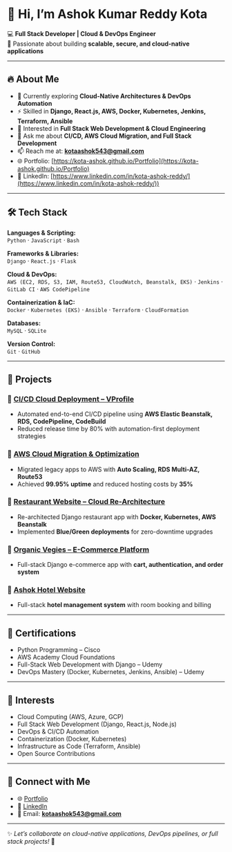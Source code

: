 # 👋 Hi, I’m **Ashok Kumar Reddy Kota**

💻 **Full Stack Developer | Cloud & DevOps Engineer**  
🚀 Passionate about building **scalable, secure, and cloud-native applications**  

---

## 🔥 About Me  
- 🌱 Currently exploring **Cloud-Native Architectures & DevOps Automation**  
- ⚡ Skilled in **Django, React.js, AWS, Docker, Kubernetes, Jenkins, Terraform, Ansible**  
- 🎯 Interested in **Full Stack Web Development & Cloud Engineering**  
- 💬 Ask me about **CI/CD, AWS Cloud Migration, and Full Stack Development**  
- 📫 Reach me at: **kotaashok543@gmail.com**  
- 🌐 Portfolio: [https://kota-ashok.github.io/Portfolio](https://kota-ashok.github.io/Portfolio)  
- 🔗 LinkedIn: [https://www.linkedin.com/in/kota-ashok-reddy/](https://www.linkedin.com/in/kota-ashok-reddy/))  

---

## 🛠️ Tech Stack  

**Languages & Scripting:**  
`Python` · `JavaScript` · `Bash`  

**Frameworks & Libraries:**  
`Django` · `React.js` · `Flask`  

**Cloud & DevOps:**  
`AWS (EC2, RDS, S3, IAM, Route53, CloudWatch, Beanstalk, EKS)` · `Jenkins` · `GitLab CI` · `AWS CodePipeline`  

**Containerization & IaC:**  
`Docker` · `Kubernetes (EKS)` · `Ansible` · `Terraform` · `CloudFormation`  

**Databases:**  
`MySQL` · `SQLite`  

**Version Control:**  
`Git` · `GitHub`  

---

## 🚀 Projects  

### 🔹 [CI/CD Cloud Deployment – VProfile](https://github.com/kota-ashok)  
- Automated end-to-end CI/CD pipeline using **AWS Elastic Beanstalk, RDS, CodePipeline, CodeBuild**  
- Reduced release time by 80% with automation-first deployment strategies  

### 🔹 [AWS Cloud Migration & Optimization](https://github.com/kota-ashok)  
- Migrated legacy apps to AWS with **Auto Scaling, RDS Multi-AZ, Route53**  
- Achieved **99.95% uptime** and reduced hosting costs by **35%**  

### 🔹 [Restaurant Website – Cloud Re-Architecture](https://github.com/kota-ashok)  
- Re-architected Django restaurant app with **Docker, Kubernetes, AWS Beanstalk**  
- Implemented **Blue/Green deployments** for zero-downtime upgrades  

### 🔹 [Organic Vegies – E-Commerce Platform](https://github.com/kota-ashok)  
- Full-stack Django e-commerce app with **cart, authentication, and order system**  

### 🔹 [Ashok Hotel Website](https://github.com/kota-ashok)  
- Full-stack **hotel management system** with room booking and billing  

---

## 📜 Certifications  

- Python Programming – Cisco  
- AWS Academy Cloud Foundations  
- Full-Stack Web Development with Django – Udemy  
- DevOps Mastery (Docker, Kubernetes, Jenkins, Ansible) – Udemy  

---

## 🌱 Interests  

- Cloud Computing (AWS, Azure, GCP)  
- Full Stack Web Development (Django, React.js, Node.js)  
- DevOps & CI/CD Automation  
- Containerization (Docker, Kubernetes)  
- Infrastructure as Code (Terraform, Ansible)  
- Open Source Contributions  

---


## 🤝 Connect with Me  

- 🌐 [Portfolio](https://kota-ashok.github.io/Portfolio)  
- 💼 [LinkedIn](https://www.linkedin.com/in/kota-ashok-reddy/)  
- 📧 Email: **kotaashok543@gmail.com**  

---

✨ *Let’s collaborate on cloud-native applications, DevOps pipelines, or full stack projects!* 🚀
